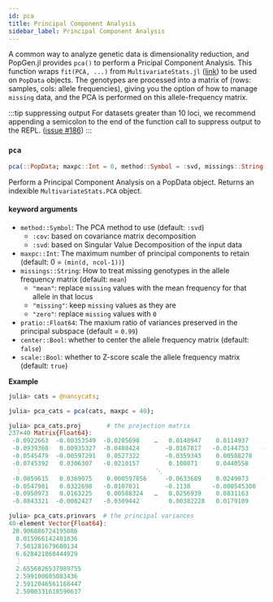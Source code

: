 ```yaml
---
id: pca
title: Principal Component Analysis
sidebar_label: Principal Component Analysis
---
```


A common way to analyze genetic data is dimensionality reduction, and PopGen.jl provides `pca()` to perform a Pricipal Component Analysis. This
function wraps `fit(PCA, ...)` from `MultivariateStats.jl` ([link](https://github.com/JuliaStats/MultivariateStats.jl)) to be used on `PopData` objects.
The genotypes are processed into a matrix of (rows: samples, cols: allele frequencies), giving you the option of how to manage `missing` data, and the PCA is performed on this allele-frequency matrix. 

:::tip suppressing output
For datasets greater than 10 loci, we recommend appending a semicolon to the end of the function call to suppress output to the REPL. ([issue #186](https://github.com/JuliaStats/MultivariateStats.jl/issues/186))
:::

### `pca`

```julia
pca(::PopData; maxpc::Int = 0, method::Symbol = :svd, missings::String = "mean", pratio::Float64 = 0.99, center::Bool = false, scale::Bool = true)
```
Perform a Principal Component Analysis on a PopData object. Returns an indexible `MultivariateStats.PCA` object.

#### keyword arguments
- `method::Symbol`: The PCA method to use (default: `:svd`)
    - `:cov`: based on covariance matrix decomposition
    - `:svd`: based on Singular Value Decomposition of the input data
- `maxpc::Int`: The maximum number of principal components to retain (default: 0 = `(min(d, ncol-1))`)
- `missings::String`: How to treat missing genotypes in the allele frequency matrix (default: `mean`)
    - `"mean"`: replace `missing` values with the mean frequency for that allele in that locus
    - `"missing"`: keep `missing` values as they are
    - `"zero"`: replace `missing` values with `0`
- `pratio::Float64`: The maxium ratio of variances preserved in the principal subspace (default = `0.99`)
- `center::Bool`: whether to center the allele frequency matrix (default: `false`)
- `scale::Bool`: whether to Z-score scale the allele frequency matrix (default: `true`)

**Example**
```julia
julia> cats = @nancycats;

julia> pca_cats = pca(cats, maxpc = 40); 

julia> pca_cats.proj       # the projection matrix
237×40 Matrix{Float64}:
 -0.0922663  -0.00353549  -0.0205698    …   0.0148947    0.0114937     0.0119581    
 -0.0939368   0.00935327  -0.0488424       -0.0167817   -0.0144753    -0.0348131    
 -0.0545479  -0.00597291   0.0527322       -0.0359343    0.00588278    0.0205089    
 -0.0745392   0.0306307   -0.0210157        0.100871     0.0440558     0.0728491    
  ⋮                                     ⋱
 -0.0859615   0.0369075    0.000597856     -0.0633689    0.0249073    -0.0405845    
 -0.0547981   0.0322698   -0.0107031       -0.1138      -0.000545308   0.00296074   
 -0.0950973   0.0163225    0.00588324   …   0.0256939    0.0831163     0.00374728   
 -0.0843321  -0.0082427   -0.0309442        0.00382228   0.0179109     0.0217293

julia> pca_cats.prinvars  # the principal variances
40-element Vector{Float64}:
 20.906886724195086
  8.015966142401036
  7.501281679600134
  6.628421860444929
  ⋮
  2.6556826537989755
  2.599100605083436
  2.5912046561168447
  2.5000331618590637
```